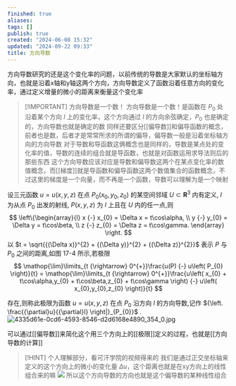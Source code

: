 ```yaml
---
finished: true
aliases: 
tags: []
publish: true
created: "2024-06-08 15:32"
updated: "2024-09-22 09:33"
title: 方向导数
---
```

方向导数研究的还是这个变化率的问题，以前传统的导数是大家默认的坐标轴方向，也就是沿着x轴和y轴这两个方向，方向导数定义了函数沿着任意方向的变化率，通过定义增量的微小的距离来衡量这个变化率 

> [!IMPORTANT] 方向导数是一个数！
> 方向导数是一个数！是函数在 $P_{0}$ 处沿着某个方向 $l$ 上的变化率，这个方向通过 $l$ 的方向余弦确定，$P_{0}$ 也是确定的，方向导数也就是确定的数
> 同样还要区分[[偏导数]]和偏导函数的概念，前者也是数，后者才是常常所求的所谓的偏导，偏导数一般是沿着坐标轴方向的方向导数 
> 对于导数和导函数这俩概念也是同样的，导数是某点处的变化率的值，导数的连续的组合就是导函数，也就是对函数运用求导法则后的那些东西 
> 这个方向导数应该对应是导数和偏导数这两个在某点变化率的数值概念，而[[梯度]]就是导函数和偏导函数这两个数值集合的函数概念，不过这里的梯度是一个向量，而不再是一个函数，导数可以理解为是一个映射

设三元函数 $u = u(x,y,z)$ 在点 $P_{0}\left( x_{0},y_{0},z_{0} \right)$ 的某空间邻域 $U {\subset} {\mathbf{R}}^{3}$ 内有定义, $l$ 为从点 $P_{0}$ 出发的射线, $P(x,y,z)$ 为 $l$ 上且在 $U$ 内的任一点,则
$$
\left\{\begin{array}{l} x {-} x_{0} = \Delta x = t\cos\alpha, \\ y {-} y_{0} = \Delta y = t\cos\beta, \\ z {-} z_{0} = \Delta z = t\cos\gamma. \end{array} \right.
$$
以 $t = \sqrt{{(\Delta x)}^{2} + {(\Delta y)}^{2} + {(\Delta z)}^{2}}$ 表示 $P$ 与 $P_{0}$ 之间的距离,如图 17-4 所示,若极限
$$
\mathop{\lim}\limits_{t {\rightarrow} 0^{+}}\frac{u(P) {-} u\left( P_{0} \right)}{t} = \mathop{\lim}\limits_{t {\rightarrow} 0^{+}}\frac{u\left( x_{0} + t\cos\alpha,y_{0} + t\cos\beta,z_{0} + t\cos\gamma \right) {-} u\left( x_{0},y_{0},z_{0} \right)}{t}
$$

存在,则称此极限为函数 $u = u(x,y,z)$ 在点 $P_{0}$ 沿方向 $l$ 的方向导数,记作 ${\left. \frac{{\partial}u}{{\partial}l} \right|}_{P_{0}}$ .
![4335d61e-0cd6-4593-8546-d2d6168e4890_354_0.jpg](https://img.hwenyi.tech/202405240049271.webp)

可以通过[[偏导数]]来简化这个用三个方向上的[[极限]]定义的过程，也就是[[方向导数的计算]]

> [!HINT] 个人理解部分，看可汗学院的视频得来的
> 我们是通过正交坐标轴来定义的这个方向上的微小的变化量 $\Delta u$，这个距离也就是在xy方向上的线性组合来的嘛 
> ![](https://img.hwenyi.tech/202406090115097.webp)
> 所以这个方向导数的方向也就是这个偏导数的某种线性组合
